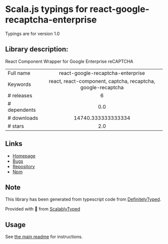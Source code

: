 
# Scala.js typings for react-google-recaptcha-enterprise

Typings are for version 1.0

## Library description:
React Component Wrapper for Google Enterprise reCAPTCHA

|                    |                 |
| ------------------ | :-------------: |
| Full name          | react-google-recaptcha-enterprise |
| Keywords           | react, react-component, captcha, recaptcha, google-recaptcha |
| # releases         | 6 |
| # dependents       | 0.0 |
| # downloads        | 14740.333333333334 |
| # stars            | 2.0 |

## Links
- [Homepage](https://github.com/ashwin-achar-tm/react-google-recaptcha)
- [Bugs](https://github.com/ashwin-achar-tm/react-google-recaptcha/issues)
- [Repository](https://github.com/ashwin-achar-tm/react-google-recaptcha)
- [Npm](https://www.npmjs.com/package/react-google-recaptcha-enterprise)
    


## Note
This library has been generated from typescript code from [DefinitelyTyped](https://definitelytyped.org).

Provided with :purple_heart: from [ScalablyTyped](https://github.com/oyvindberg/ScalablyTyped)

## Usage
See [the main readme](../../readme.md) for instructions.


